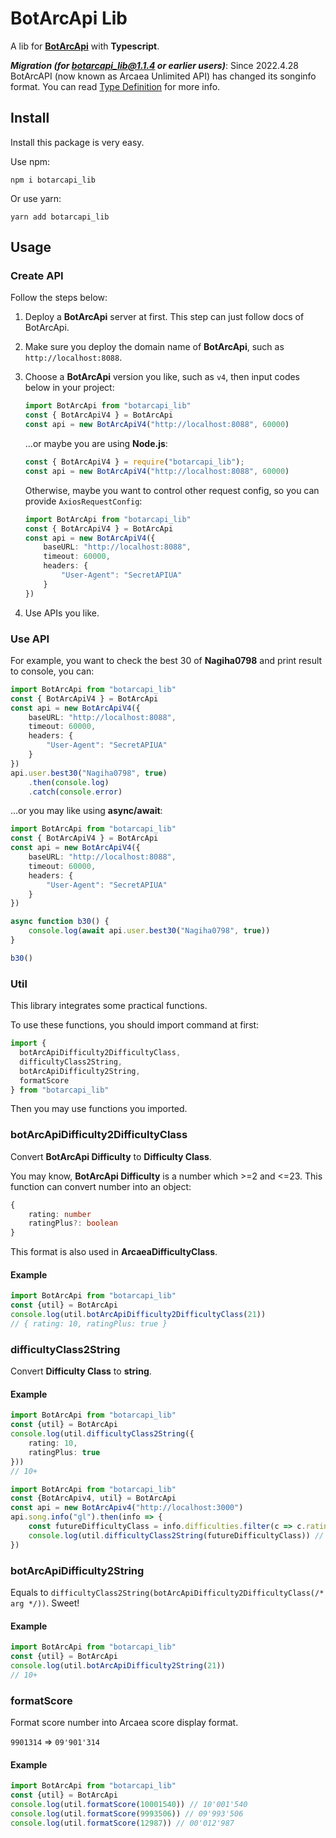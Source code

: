 # BotArcApi Lib

A lib for **[BotArcApi](https://github.com/TheSnowfield/BotArcAPI)** with **Typescript**.

***Migration (for botarcapi_lib@1.1.4 or earlier users)***: Since 2022.4.28 BotArcAPI (now known as Arcaea Unlimited API) has changed its songinfo format. You can read [Type Definition](./src/types.ts) for more info.

## Install

Install this package is very easy.

Use npm:
```
npm i botarcapi_lib
```

Or use yarn:
```
yarn add botarcapi_lib
```

## Usage

### Create API

Follow the steps below:

1. Deploy a **BotArcApi** server at first.
   This step can just follow docs of BotArcApi.

2. Make sure you deploy the domain name of **BotArcApi**, such as `http://localhost:8088`.

3. Choose a **BotArcApi** version you like, such as `v4`, then input codes below in your project:
   ```typescript
   import BotArcApi from "botarcapi_lib"
   const { BotArcApiV4 } = BotArcApi
   const api = new BotArcApiV4("http://localhost:8088", 60000)
   ```
   
   ...or maybe you are using **Node.js**:
   
   ```javascript
   const { BotArcApiV4 } = require("botarcapi_lib");
   const api = new BotArcApiV4("http://localhost:8088", 60000)
   ```
   
   Otherwise, maybe you want to control other request config, so you can provide `AxiosRequestConfig`:

   ```typescript
   import BotArcApi from "botarcapi_lib"
   const { BotArcApiV4 } = BotArcApi
   const api = new BotArcApiV4({
       baseURL: "http://localhost:8088",
       timeout: 60000,
       headers: {
           "User-Agent": "SecretAPIUA"
       }
   })
   ```

4. Use APIs you like.

### Use API

For example, you want to check the best 30 of **Nagiha0798** and print result to console, you can:

```typescript
import BotArcApi from "botarcapi_lib"
const { BotArcApiV4 } = BotArcApi
const api = new BotArcApiV4({
    baseURL: "http://localhost:8088",
    timeout: 60000,
    headers: {
        "User-Agent": "SecretAPIUA"
    }
})
api.user.best30("Nagiha0798", true)
    .then(console.log)
    .catch(console.error)
```

...or you may like using **async/await**:

```typescript
import BotArcApi from "botarcapi_lib"
const { BotArcApiV4 } = BotArcApi
const api = new BotArcApiV4({
    baseURL: "http://localhost:8088",
    timeout: 60000,
    headers: {
        "User-Agent": "SecretAPIUA"
    }
})

async function b30() {
    console.log(await api.user.best30("Nagiha0798", true))
}

b30()
```

### Util

This library integrates some practical functions.

To use these functions, you should import command at first:

```typescript
import {
  botArcApiDifficulty2DifficultyClass,
  difficultyClass2String,
  botArcApiDifficulty2String,
  formatScore
} from "botarcapi_lib"
```

Then you may use functions you imported.

### botArcApiDifficulty2DifficultyClass

Convert **BotArcApi Difficulty** to **Difficulty Class**.

You may know, **BotArcApi Difficulty** is a number which >=2 and <=23. This function can convert number into an object:

```typescript
{
    rating: number
    ratingPlus?: boolean
}
```

This format is also used in **ArcaeaDifficultyClass**.

#### Example

```typescript
import BotArcApi from "botarcapi_lib"
const {util} = BotArcApi
console.log(util.botArcApiDifficulty2DifficultyClass(21))
// { rating: 10, ratingPlus: true }
```

### difficultyClass2String

Convert **Difficulty Class** to **string**.

#### Example

```typescript
import BotArcApi from "botarcapi_lib"
const {util} = BotArcApi
console.log(util.difficultyClass2String({
    rating: 10,
    ratingPlus: true
}))
// 10+
```

```typescript
import BotArcApi from "botarcapi_lib"
const {BotArcApiv4, util} = BotArcApi
const api = new BotArcApiv4("http://localhost:3000")
api.song.info("gl").then(info => {
    const futureDifficultyClass = info.difficulties.filter(c => c.ratingClass === 2)[0]
    console.log(util.difficultyClass2String(futureDifficultyClass)) // 11
})
```

### botArcApiDifficulty2String

Equals to `difficultyClass2String(botArcApiDifficulty2DifficultyClass(/* arg */))`. Sweet!

#### Example

```typescript
import BotArcApi from "botarcapi_lib"
const {util} = BotArcApi
console.log(util.botArcApiDifficulty2String(21))
// 10+
```

### formatScore

Format score number into Arcaea score display format.

`9901314` => `09'901'314`

#### Example

```typescript
import BotArcApi from "botarcapi_lib"
const {util} = BotArcApi
console.log(util.formatScore(10001540)) // 10'001'540
console.log(util.formatScore(9993506)) // 09'993'506
console.log(util.formatScore(12987)) // 00'012'987
```

